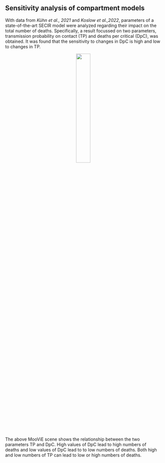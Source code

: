 Sensitivity analysis of compartment models
---

With data from *Kühn et al., 2021* and *Koslow et al.,2022*, parameters of a state-of-the-art SECIR model were analyzed 
regarding their impact on the total number of deaths. Specifically, a result focussed on two parameters, transmission 
probability on contact (TP) and deaths per critical (DpC), was obtained. It was found that the sensitivity to changes in
DpC is high and low to changes in TP.

<p align="center">
<img style="width: 30%" src="_images/secir.png">
<p/>
<br><br>

The above MooViE scene shows the relationship between the two parameters TP and DpC. High values of DpC lead to high 
numbers of deaths and low values of DpC lead to to low numbers of deaths. Both high and low numbers of TP can lead to 
low or high numbers of deaths.